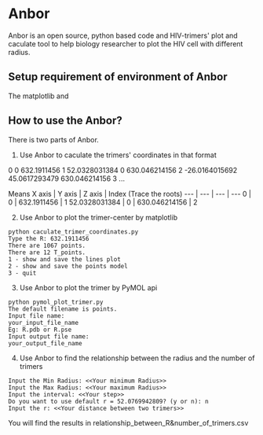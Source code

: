 # Anbor

Anbor is an open source, python based code and HIV-trimers' plot and caculate tool to help biology researcher to plot the HIV cell with different radius.

## Setup requirement of environment of Anbor
The matplotlib and 


## How to use the Anbor?
There is two parts of Anbor.

1. Use Anbor to caculate the trimers' coordinates in that format

0 0 632.1911456 1
52.0328031384 0 630.046214156 2
-26.0164015692 45.0617293479 630.046214156 3
...

Means
X axis | Y axis | Z axis | Index (Trace the roots)
--- | --- | --- | ---
0 | 0 | 632.1911456 | 1
52.0328031384 | 0 | 630.046214156 | 2

2. Use Anbor to plot the trimer-center by matplotlib

```command line
python caculate_trimer_coordinates.py 
Type the R: 632.1911456      
There are 1067 points.
There are 12 T_points.
1 - show and save the lines plot
2 - show and save the points model
3 - quit
```

3. Use Anbor to plot the trimer by PyMOL api
```command line
python pymol_plot_trimer.py 
The default filename is points.
Input file name:
your_input_file_name
Eg: R.pdb or R.pse
Input output file name:
your_output_file_name
```

4. Use Anbor to find the relationship between the radius and the number of trimers
```
Input the Min Radius: <<Your minimum Radius>>
Input the Max Radius: <<Your maximum Radius>>
Input the interval: <<Your step>>
Do you want to use default r = 52.0769942809? (y or n): n
Input the r: <<Your distance between two trimers>>
```
You will find the results in relationship_between_R&number_of_trimers.csv